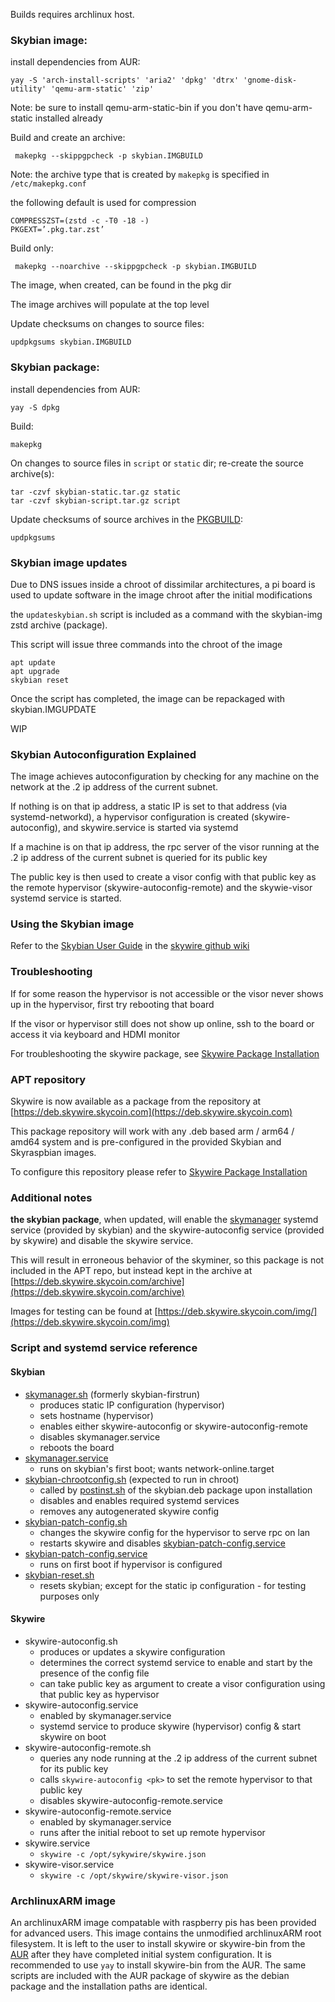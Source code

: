 Builds requires archlinux host.

### Skybian image:

install dependencies from AUR:
```
yay -S 'arch-install-scripts' 'aria2' 'dpkg' 'dtrx' 'gnome-disk-utility' 'qemu-arm-static' 'zip'
```

Note: be sure to install qemu-arm-static-bin if you don't have qemu-arm-static installed already

Build and create an archive:
```
 makepkg --skippgpcheck -p skybian.IMGBUILD
```

Note: the archive type that is created by `makepkg` is specified in `/etc/makepkg.conf`

the following default is used for compression

```
COMPRESSZST=(zstd -c -T0 -18 -)
PKGEXT=’.pkg.tar.zst’
```

Build only:
```
 makepkg --noarchive --skippgpcheck -p skybian.IMGBUILD
```

The image, when created, can be found in the pkg dir

The image archives will populate at the top level

Update checksums on changes to source files:

```
updpkgsums skybian.IMGBUILD
```

### Skybian package:

install dependencies from AUR:
```
yay -S dpkg
```

Build:
```
makepkg
```

On changes to source files in `script` or `static` dir; re-create the source archive(s):
```
tar -czvf skybian-static.tar.gz static
tar -czvf skybian-script.tar.gz script
```

Update checksums of source archives in the [PKGBUILD](PKGBUILD):
```
updpkgsums
```

### Skybian image updates

Due to DNS issues inside a chroot of dissimilar architectures, a pi board is used to update software in the image chroot after the initial modifications

the `updateskybian.sh` script is included as a command with the skybian-img zstd archive (package).

This script will issue three commands into the chroot of the image

```
apt update
apt upgrade
skybian reset
```

Once the script has completed, the image can be repackaged with skybian.IMGUPDATE

WIP

### Skybian Autoconfiguration Explained

The image achieves autoconfiguration by checking for any machine on the network at the .2 ip address of the current subnet.

If nothing is on that ip address, a static IP is set to that address (via systemd-networkd), a hypervisor configuration is created (skywire-autoconfig), and skywire.service is started via systemd

If a machine is on that ip address, the rpc server of the visor running at the .2 ip address of the current subnet is queried for its public key

The public key is then used to create a visor config with that public key as the remote hypervisor (skywire-autoconfig-remote) and the skywie-visor systemd service is started.

### Using the Skybian image

Refer to the [Skybian User Guide](https://github.com/skycoin/skywire/wiki/Skybian-User-Guide) in the [skywire github wiki](https://github.com/skycoin/skywire/wiki)

### Troubleshooting

If for some reason the hypervisor is not accessible or the visor never shows up in the hypervisor, first try rebooting that board

If the visor or hypervisor still does not show up online, ssh to the board or access it via keyboard and HDMI monitor

For troubleshooting the skywire package, see [Skywire Package Installation](https://github.com/skycoin/skywire/wiki/Skywire-Package-Installation)

### APT repository

Skywire is now available as a package from the repository at [https://deb.skywire.skycoin.com](https://deb.skywire.skycoin.com)

This package repository will work with any .deb based arm / arm64 / amd64 system and is pre-configured in the provided Skybian and Skyraspbian images.

To configure this repository please refer to [Skywire Package Installation](https://github.com/skycoin/skywire/wiki/Skywire-Package-Installation)

### Additional notes

**the skybian package**, when updated, will enable the [skymanager](/script/skymanager.sh) systemd service (provided by skybian) and the skywire-autoconfig service (provided by skywire) and disable the skywire service.

This will result in erroneous behavior of the skyminer, so this package is not included in the APT repo, but instead kept in the archive at
[https://deb.skywire.skycoin.com/archive](https://deb.skywire.skycoin.com/archive)

Images for testing can be found at [https://deb.skywire.skycoin.com/img/](https://deb.skywire.skycoin.com/img)


### Script and systemd service reference

#### Skybian
* [skymanager.sh](/script/skymanager.sh) (formerly skybian-firstrun)
    - produces static IP configuration (hypervisor)
    - sets hostname (hypervisor)
    - enables either skywire-autoconfig or skywire-autoconfig-remote
    - disables skymanager.service
    - reboots the board
* [skymanager.service](/script/skymanager.service)
    - runs on skybian's first boot; wants network-online.target
* [skybian-chrootconfig.sh](/script/skybian-chrootconfig.sh) (expected to run in chroot)
    - called by [postinst.sh](/script/postinst.sh) of the skybian.deb package upon installation
    - disables and enables required systemd services
    - removes any autogenerated skywire config
* [skybian-patch-config.sh](/script/skybian-patch-config.sh)
    - changes the skywire config for the hypervisor to serve rpc on lan
    - restarts skywire and disables [skybian-patch-config.service](/script/skybian-patch-config.service)
* [skybian-patch-config.service](/script/skybian-patch-config.service)
    - runs on first boot if hypervisor is configured
* [skybian-reset.sh](/script/skybian-reset.sh)
    - resets skybian; except for the static ip configuration - for testing purposes only


#### Skywire
* skywire-autoconfig.sh
    - produces or updates a skywire configuration
    - determines the correct systemd service to enable and start by the presence of the config file
    - can take public key as argument to create a visor configuration using that public key as hypervisor
* skywire-autoconfig.service
    - enabled by skymanager.service
    - systemd service to produce skywire (hypervisor) config & start skywire on boot
* skywire-autoconfig-remote.sh
    - queries any node running at the .2 ip address of the current subnet for its public key
    - calls `skywire-autoconfig <pk>` to set the remote hypervisor to that public key
    - disables skywire-autoconfig-remote.service
* skywire-autoconfig-remote.service
    - enabled by skymanager.service
    - runs after the initial reboot to set up remote hypervisor
* skywire.service
    - `skywire -c /opt/sykywire/skywire.json`
* skywire-visor.service
    - `skywire -c /opt/skywire/skywire-visor.json`


### ArchlinuxARM image

An archlinuxARM image compatable with raspberry pis has been provided for advanced users. This image contains the unmodified archlinuxARM root filesystem. It is left to the user to install skywire or skywire-bin from the [AUR](aur.archlinux.org) after they have completed initial system configuration. It is recommended to use `yay` to install skywire-bin from the AUR. The same scripts are included with the AUR package of skywire as the debian package and the installation paths are identical.
